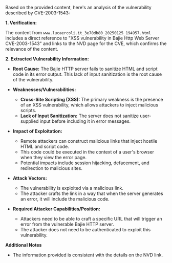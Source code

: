 Based on the provided content, here's an analysis of the vulnerability described by CVE-2003-1543:

**1. Verification:**

The content from `www.lucaercoli.it_3e70db80_20250125_194957.html` includes a direct reference to "XSS vulnerability in Bajie Http Web Server CVE-2003-1543" and links to the NVD page for the CVE, which confirms the relevance of the content.

**2. Extracted Vulnerability Information:**

*   **Root Cause:** The Bajie HTTP server fails to sanitize HTML and script code in its error output. This lack of input sanitization is the root cause of the vulnerability.

*   **Weaknesses/Vulnerabilities:**
    *   **Cross-Site Scripting (XSS):** The primary weakness is the presence of an XSS vulnerability, which allows attackers to inject malicious scripts.
    *   **Lack of Input Sanitization:** The server does not sanitize user-supplied input before including it in error messages.

*   **Impact of Exploitation:**
    *   Remote attackers can construct malicious links that inject hostile HTML and script code.
    *   This code could be executed in the context of a user's browser when they view the error page.
    *   Potential impacts include session hijacking, defacement, and redirection to malicious sites.

*   **Attack Vectors:**
    *   The vulnerability is exploited via a malicious link.
    *   The attacker crafts the link in a way that when the server generates an error, it will include the malicious code.

*   **Required Attacker Capabilities/Position:**
    *   Attackers need to be able to craft a specific URL that will trigger an error from the vulnerable Bajie HTTP server.
    *   The attacker does not need to be authenticated to exploit this vulnerability.

**Additional Notes**
* The information provided is consistent with the details on the NVD link.